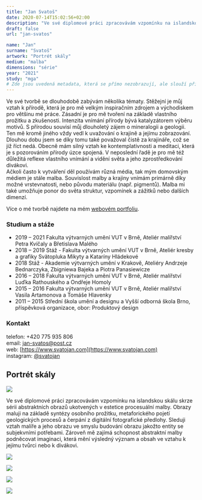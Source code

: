 ```yaml
---
title: "Jan Svatoš"
date: 2020-07-14T15:02:56+02:00
description: "Ve své diplomové práci zpracovávám vzpomínku na islandskou skálu skrze sérii abstraktních obrazů ukotvených v estetice procesuální malby."
draft: false
url: "jan-svatos"

name: "Jan"
surname: "Svatoš"
artwork: "Portrét skály"
medium: "malba"
dimensions: "série"
year: "2021"
study: "mga"
# Zde jsou uvedená metadata, která se přímo nezobrazují, ale slouží při generování webu - tagů pro Facebook a Twitter, atd.
---
```

Ve své tvorbě se dlouhodobě zabývám několika tématy. Stěžejní je můj vztah k přírodě, která je pro mě velkým inspiračním zdrojem
a východiskem pro většinu mé práce. Zásadní je pro mě tvoření na základě vlastního prožitku a zkušenosti. Intenzita vnímání přírody bývá katalyzátorem výběru motivů. 
S přírodou souvisí můj dlouholetý zájem o mineralogii a geologii. Ten mě kromě jiného vždy vedl k uvažování o krajině a jejímu
zobrazování. Dlouhou dobu jsem se díky tomu také považoval čistě za krajináře, což se již říct
nedá. Obecně mám
silný vztah ke kontemplativnosti a meditaci, která je s pozorováním přírody úzce spojená.
V neposlední řadě je pro mě též důležitá reflexe vlastního vnímání a vidění světa a jeho
zprostředkování divákovi.  
Ačkoli často k vytváření děl používám různá média, tak mým
domovským médiem je stále malba. Souvislost malby a krajiny vnímám primárně díky možné
vrstevnatosti, nebo původu materiálu (např. pigmentů). Malba mi také umožňuje ponor do
světa struktur, vzpomínek a zážitků nebo dalších dimenzí. 

Více o mé tvorbě najdete na mém [webovém portfoliu](https://www.svatojan.com).


### Studium a stáže

* 2019 – 2021	  	Fakulta výtvarných umění VUT v Brně, Ateliér malířství Petra Kvíčaly a Břetislava Malého
* 2018 – 2019	  	Stáž - Fakulta výtvarných umění VUT v Brně, Ateliér kresby a grafiky Svätopluka Mikyty a Kataríny Hládekové
* 2018	  	        Stáž - Akademie výtvarných umění v Krakově, Ateliéry Andrzeje Bednarczyka, Zbigniewa Bajeka a Piotra Panasiewicze
* 2016 – 2018	  	Fakulta výtvarných umění VUT v Brně, Ateliér malířství Luďka Rathouského a Ondřeje Homoly
* 2015 – 2016	  	Fakulta výtvarných umění VUT v Brně, Ateliér malířství Vasila Artamonova a Tomáše Hlavenky
* 2011 – 2015	  	Střední škola umění a designu a Vyšší odborná škola Brno, příspěvková organizace, obor: Produktový design

### Kontakt

telefon: +420 775 935 806  
email: jan-svatos@post.cz  
web: [https://www.svatojan.com](https://www.svatojan.com)  
instagram: [@svatojan](https://www.instagram.com/svatojan/)  

## Portrét skály

![](/2021/svatos/1.jpg)

Ve své diplomové práci zpracovávám vzpomínku na islandskou skálu skrze sérii abstraktních obrazů ukotvených v estetice procesuální malby.
Obrazy maluji na základě syntézy osobního prožitku, metaforického pojetí geologických procesů a čerpání z digitální fotografické předlohy.
Sleduji vztah malíře a jeho obrazu ve smyslu budování obrazu jakožto entity se subjekvními potřebami.
Zároveň mě zajímá schopnost abstraktní malby podněcovat imaginaci, která mění výsledný význam a obsah ve vztahu k jejímu tvůrci nebo k divákovi.

![](/2021/svatos/2.jpg)

![](/2021/svatos/3.jpg)

![](/2021/svatos/4.jpg)

![](/2021/svatos/5.jpg)
